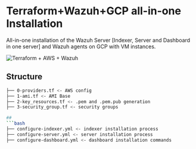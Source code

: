 # Terraform+Wazuh+GCP all-in-one Installation

All-in-one installation of the Wazuh Server [Indexer, Server and Dashboard in one server] and Wazuh agents on GCP with VM instances.

![Terraform + AWS + Wazuh](link_to_your_image_here)

## Structure

```bash
├── 0-providers.tf <- AWS config
├── 1-ami.tf <- AMI Base
├── 2-key_resources.tf <- .pem and .pem.pub generation
├── 3-security_group.tf <- security groups

## 
```bash
├── configure-indexer.yml <- indexer installation process
├── configure-server.yml <- server installation process
├── configure-dashboard.yml <- dashboard installation commands
